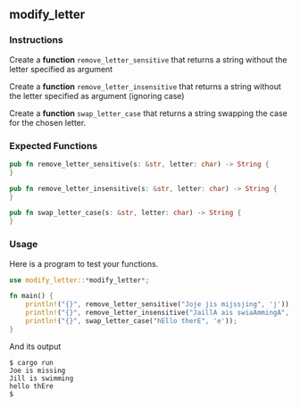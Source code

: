 ## modify_letter

### Instructions

Create a **function** `remove_letter_sensitive` that returns a string without the letter specified as argument

Create a **function** `remove_letter_insensitive` that returns a string without the letter specified as argument (ignoring case)

Create a **function** `swap_letter_case` that returns a string swapping the case for the chosen letter.

### Expected Functions

```rust
pub fn remove_letter_sensitive(s: &str, letter: char) -> String {
}

pub fn remove_letter_insensitive(s: &str, letter: char) -> String {
}

pub fn swap_letter_case(s: &str, letter: char) -> String {
}
```

### Usage

Here is a program to test your functions.

```rust
use modify_letter::*modify_letter*;

fn main() {
    println!("{}", remove_letter_sensitive("Joje jis mijssjing", 'j'));
    println!("{}", remove_letter_insensitive("JaillA ais swiaAmmingA", 'A'));
    println!("{}", swap_letter_case("hEllo therE", 'e'));
}
```

And its output

```console
$ cargo run
Joe is missing
Jill is swimming
hello thEre
$
```
